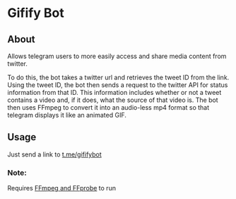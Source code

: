 # Gifify Bot
## About
Allows telegram users to more easily access and share media content from twitter.

To do this, the bot takes a twitter url and retrieves the tweet ID from the link. Using the tweet ID, the bot then sends a request to the twitter API for status information from that ID. This information includes whether or not a tweet contains a video and, if it does, what the source of that video is. The bot then uses FFmpeg to convert it into an audio-less mp4 format so that telegram displays it like an animated GIF.

## Usage
Just send a link to [t.me/gififybot](https://t.me/gififybot)

### Note:
Requires [FFmpeg and FFprobe](https://www.ffmpeg.org/download.html) to run